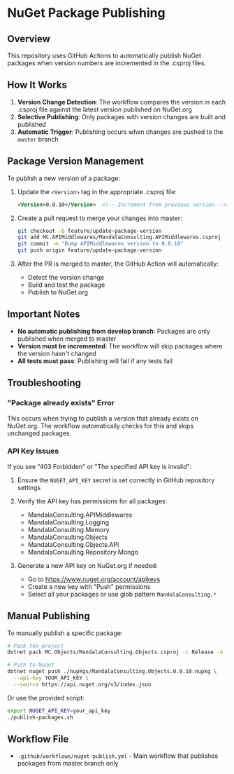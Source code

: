 # NuGet Package Publishing

## Overview

This repository uses GitHub Actions to automatically publish NuGet packages when version numbers are incremented in the .csproj files.

## How It Works

1. **Version Change Detection**: The workflow compares the version in each .csproj file against the latest version published on NuGet.org
2. **Selective Publishing**: Only packages with version changes are built and published
3. **Automatic Trigger**: Publishing occurs when changes are pushed to the `master` branch

## Package Version Management

To publish a new version of a package:

1. Update the `<Version>` tag in the appropriate .csproj file:
   ```xml
   <Version>0.0.10</Version>  <!-- Increment from previous version -->
   ```

2. Create a pull request to merge your changes into master:
   ```bash
   git checkout -b feature/update-package-version
   git add MC.APIMiddlewares/MandalaConsulting.APIMiddlewares.csproj
   git commit -m "Bump APIMiddlewares version to 0.0.10"
   git push origin feature/update-package-version
   ```

3. After the PR is merged to master, the GitHub Action will automatically:
   - Detect the version change
   - Build and test the package
   - Publish to NuGet.org

## Important Notes

- **No automatic publishing from develop branch**: Packages are only published when merged to master
- **Version must be incremented**: The workflow will skip packages where the version hasn't changed
- **All tests must pass**: Publishing will fail if any tests fail

## Troubleshooting

### "Package already exists" Error
This occurs when trying to publish a version that already exists on NuGet.org. The workflow automatically checks for this and skips unchanged packages.

### API Key Issues
If you see "403 Forbidden" or "The specified API key is invalid":

1. Ensure the `NUGET_API_KEY` secret is set correctly in GitHub repository settings
2. Verify the API key has permissions for all packages:
   - MandalaConsulting.APIMiddlewares
   - MandalaConsulting.Logging
   - MandalaConsulting.Memory
   - MandalaConsulting.Objects
   - MandalaConsulting.Objects.API
   - MandalaConsulting.Repository.Mongo

3. Generate a new API key on NuGet.org if needed:
   - Go to https://www.nuget.org/account/apikeys
   - Create a new key with "Push" permissions
   - Select all your packages or use glob pattern `MandalaConsulting.*`

## Manual Publishing

To manually publish a specific package:

```bash
# Pack the project
dotnet pack MC.Objects/MandalaConsulting.Objects.csproj -c Release -o ./nupkgs

# Push to NuGet
dotnet nuget push ./nupkgs/MandalaConsulting.Objects.0.0.10.nupkg \
  --api-key YOUR_API_KEY \
  --source https://api.nuget.org/v3/index.json
```

Or use the provided script:
```bash
export NUGET_API_KEY=your_api_key
./publish-packages.sh
```

## Workflow File

- `.github/workflows/nuget-publish.yml` - Main workflow that publishes packages from master branch only